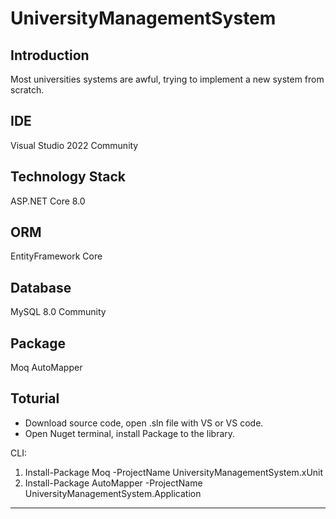 # UniversityManagementSystem

## Introduction
  
Most universities systems are awful, trying to implement a new system from scratch.  
  
## IDE
Visual Studio 2022 Community
  
## Technology Stack
ASP.NET Core 8.0  
  
## ORM
EntityFramework Core
  
## Database
MySQL 8.0 Community
  
## Package
Moq
AutoMapper
## Toturial  
 * Download source code, open .sln file with VS or VS code.
 * Open Nuget terminal, install Package to the library.  

 CLI: 
 1. Install-Package Moq -ProjectName UniversityManagementSystem.xUnit
 2. Install-Package AutoMapper -ProjectName UniversityManagementSystem.Application
 

***

